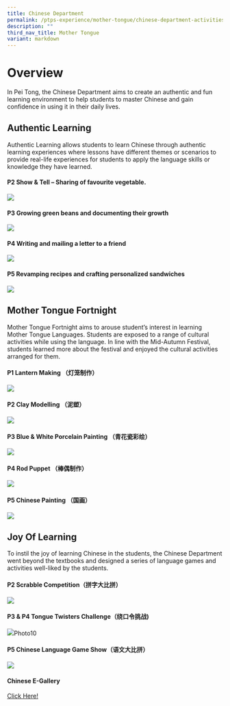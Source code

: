 ```yaml
---
title: Chinese Department
permalink: /ptps-experience/mother-tongue/chinese-department-activities/
description: ""
third_nav_title: Mother Tongue
variant: markdown
---
```

# Overview

In Pei Tong, the Chinese Department aims to create an authentic and fun learning environment to help students to master Chinese and gain confidence in using it in their daily lives.
## Authentic Learning

Authentic Learning allows students to learn Chinese through authentic learning experiences where lessons have different themes or scenarios to provide real-life experiences for students to apply the language skills or knowledge they have learned. 


#### P2 Show & Tell – Sharing of favourite vegetable.
![](/images/PTPS%20Experience/Mother%20Tongue/Photograph_1.jpg)
#### P3 Growing green beans and documenting their growth 
![](/images/PTPS%20Experience/Mother%20Tongue/Photograph_2.jpg)

#### P4 Writing and mailing a letter to a friend
![](/images/PTPS%20Experience/Mother%20Tongue/Photograph_3.jpg)

#### P5 Revamping recipes and crafting personalized sandwiches
![](/images/PTPS%20Experience/Mother%20Tongue/Photograph_4.jpg)

## Mother Tongue Fortnight
Mother Tongue Fortnight aims to arouse student’s interest in learning Mother Tongue Languages. Students are exposed to a range of cultural activities while using the language. In line with the Mid-Autumn Festival, students learned more about the festival and enjoyed the cultural activities arranged for them.

#### P1 Lantern Making （灯笼制作）
![](/images/PTPS%20Experience/Mother%20Tongue/Photograph_5.jpg)
#### P2 Clay Modelling （泥塑）
![](/images/PTPS%20Experience/Mother%20Tongue/Photograph_6.jpg)

#### P3 Blue & White Porcelain Painting （青花瓷彩绘）
![](/images/PTPS%20Experience/Mother%20Tongue/Photograph_7.jpg)
#### P4 Rod Puppet （棒偶制作）
![](/images/PTPS%20Experience/Mother%20Tongue/Photograph_8.jpg)


#### P5 Chinese Painting （国画）
![](/images/PTPS%20Experience/Mother%20Tongue/Photograph_9.jpg)


## Joy Of Learning 
To instil the joy of learning Chinese in the students, the Chinese Department went beyond the textbooks and designed a series of language games and activities well-liked by the students. 

#### P2 Scrabble Competition（拼字大比拼） 
![](/images/PTPS%20Experience/Mother%20Tongue/Photograph_10.jpg)

#### P3 & P4 Tongue Twisters Challenge（绕口令挑战)
![](/images/PTPS%20Experience/Mother%20Tongue/Photograph_11.jpg)Photo10

#### P5 Chinese Language Game Show（语文大比拼）
![](/images/PTPS%20Experience/Mother%20Tongue/Photograph_12.jpg)

#### Chinese E-Gallery

[Click Here!](https://sites.google.com/moe.edu.sg/studentsportfolio/home)